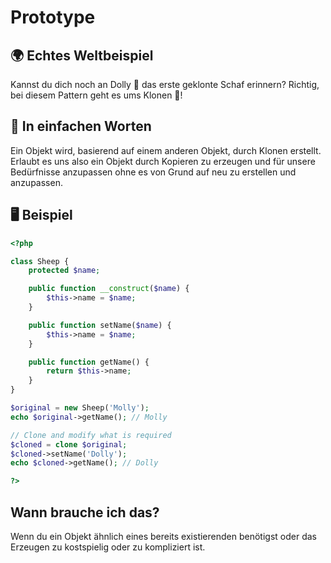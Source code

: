 # Prototype

## 🌍 Echtes Weltbeispiel
Kannst du dich noch an Dolly 🐑 das erste geklonte Schaf erinnern? Richtig, bei diesem Pattern geht es ums Klonen 👯!

## 💬 In einfachen Worten
Ein Objekt wird, basierend auf einem anderen Objekt, durch Klonen erstellt. Erlaubt es uns also ein Objekt durch Kopieren zu erzeugen und für unsere Bedürfnisse anzupassen ohne es von Grund auf neu zu erstellen und anzupassen. 

## 🖥 Beispiel

```php
<?php 

class Sheep {
    protected $name;

    public function __construct($name) {
        $this->name = $name;
    }

    public function setName($name) {
        $this->name = $name;
    }

    public function getName() {
        return $this->name;
    }
}

$original = new Sheep('Molly');
echo $original->getName(); // Molly

// Clone and modify what is required
$cloned = clone $original;
$cloned->setName('Dolly');
echo $cloned->getName(); // Dolly

?>
```

## Wann brauche ich das? 
Wenn du ein Objekt ähnlich eines bereits existierenden benötigst oder das Erzeugen zu kostspielig oder zu kompliziert ist.